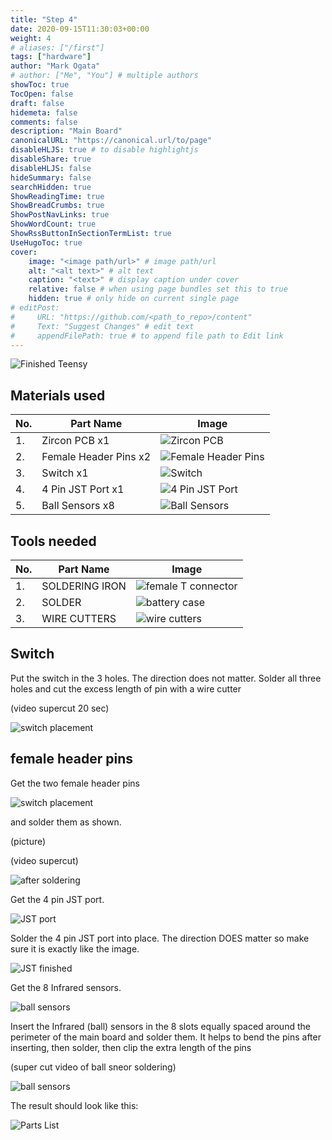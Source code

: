 ```yaml
---
title: "Step 4"
date: 2020-09-15T11:30:03+00:00
weight: 4
# aliases: ["/first"]
tags: ["hardware"]
author: "Mark Ogata"
# author: ["Me", "You"] # multiple authors
showToc: true
TocOpen: false
draft: false
hidemeta: false
comments: false
description: "Main Board"
canonicalURL: "https://canonical.url/to/page"
disableHLJS: true # to disable highlightjs
disableShare: true
disableHLJS: false
hideSummary: false
searchHidden: true
ShowReadingTime: true
ShowBreadCrumbs: true
ShowPostNavLinks: true
ShowWordCount: true
ShowRssButtonInSectionTermList: true
UseHugoToc: true
cover:
    image: "<image path/url>" # image path/url
    alt: "<alt text>" # alt text
    caption: "<text>" # display caption under cover
    relative: false # when using page bundles set this to true
    hidden: true # only hide on current single page
# editPost:
#     URL: "https://github.com/<path_to_repo>/content"
#     Text: "Suggest Changes" # edit text
#     appendFilePath: true # to append file path to Edit link
---
```




![Finished Teensy](/img/steps/MainBoardComplete.jpg)

## Materials used
| No. | Part Name               | Image                                      |
|-----|-------------------------|--------------------------------------------|
| 1.  | Zircon PCB x1           | ![Zircon PCB](/img/mainboard.jpg)           |
| 2.  | Female Header Pins x2   | ![Female Header Pins](/img/femaleHeaders.jpg)  |
| 3.  | Switch x1               | ![Switch](/img/switch.jpg)                  |
| 4.  | 4 Pin JST Port x1       | ![4 Pin JST Port](/img/4pins.jpg)         |
| 5.  | Ball Sensors x8         | ![Ball Sensors](/img/ballsensors.jpg)       |

## Tools needed

| No. | Part Name                  | Image                                |
|-----|--------------------------|-------------------------------------|
| 1.  | SOLDERING IRON     | ![female T connector](/img/iron.jpg)  |
| 2.  | SOLDER             | ![battery case](/img/solder.jpg) |
| 3.  | WIRE CUTTERS             | ![wire cutters](/img/cutter.jpg) |


## Switch

Put the switch in the 3 holes. The direction does not matter. Solder all three holes and cut the excess length of pin with a wire cutter

(video supercut 20 sec)

![switch placement](/img/steps/switchplacement.jpg)



## female header pins

Get the two female header pins

![switch placement](/img/femaleHeaders.jpg)

and solder them as shown.

(picture)

(video supercut)


![after soldering](/img/steps/headerpinssoldered.PNG)

Get the 4 pin JST port.

![JST port](/img/4pins.jpg)

Solder the 4 pin JST port into place. The direction DOES matter so make sure it is exactly like the image.

![JST finished](/img/steps/JSTDirection.PNG)

Get the 8 Infrared sensors.

![ball sensors](/img/ballsensors.jpg)


Insert the Infrared (ball) sensors in the 8 slots equally spaced around the perimeter of the main board and solder them. It helps to bend the pins after inserting, then solder, then clip the extra length of the pins

(super cut video of ball sneor soldering)

![ball sensors](/img/steps/ballsensors.jpg)


The result should look like this:

![Parts List](/img/steps/MainBoardComplete.jpg)
